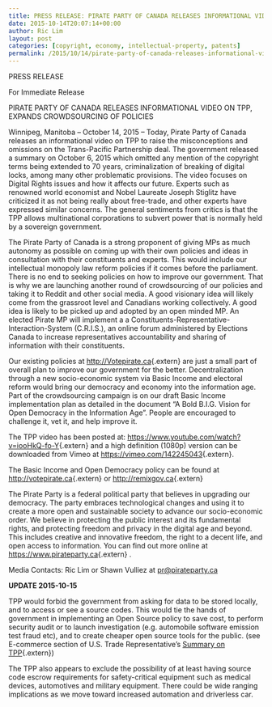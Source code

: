 ```yaml
---
title: PRESS RELEASE: PIRATE PARTY OF CANADA RELEASES INFORMATIONAL VIDEO ON TPP, EXPANDS CROWDSOURCING OF POLICIES
date: 2015-10-14T20:07:14+00:00
author: Ric Lim
layout: post
categories: [copyright, economy, intellectual-property, patents]
permalink: /2015/10/14/pirate-party-of-canada-releases-informational-video-on-tpp-expands-crowdsourcing-of-policies/
---
```

PRESS RELEASE
  
For Immediate Release

PIRATE PARTY OF CANADA RELEASES INFORMATIONAL VIDEO ON TPP, EXPANDS CROWDSOURCING OF POLICIES

Winnipeg, Manitoba – October 14, 2015 – Today, Pirate Party of Canada releases an informational video on TPP to raise the misconceptions and omissions on the Trans-Pacific Partnership deal. The government released a summary on October 6, 2015 which omitted any mention of the copyright terms being extended to 70 years, criminalization of breaking of digital locks, among many other problematic provisions. The video focuses on Digital Rights issues and how it affects our future. Experts such as renowned world economist and Nobel Laureate Joseph Stiglitz have criticized it as not being really about free-trade, and other experts have expressed similar concerns. The general sentiments from critics is that the TPP allows multinational corporations to subvert power that is normally held by a sovereign government.

The Pirate Party of Canada is a strong proponent of giving MPs as much autonomy as possible on coming up with their own policies and ideas in consultation with their constituents and experts. This would include our intellectual monopoly law reform policies if it comes before the parliament. There is no end to seeking policies on how to improve our government. That is why we are launching another round of crowdsourcing of our policies and taking it to Reddit and other social media. A good visionary idea will likely come from the grassroot level and Canadians working collectively. A good idea is likely to be picked up and adopted by an open minded MP. An elected Pirate MP will implement a a Constituents-Representative-Interaction-System (C.R.I.S.), an online forum administered by Elections Canada to increase representatives accountability and sharing of information with their constituents.

Our existing policies at <http://Votepirate.ca>{.extern} are just a small part of overall plan to improve our government for the better. Decentralization through a new socio-economic system via Basic Income and electoral reform would bring our democracy and economy into the information age. Part of the crowdsourcing campaign is on our draft Basic Income implementation plan as detailed in the document &#8220;A Bold B.I.G. Vision for Open Democracy in the Information Age&#8221;. People are encouraged to challenge it, vet it, and help improve it.

The TPP video has been posted at: <https://www.youtube.com/watch?v=iooHkQ-fo-Y>{.extern} and a high definition (1080p) version can be downloaded from Vimeo at <https://vimeo.com/142245043>{.extern}.



The Basic Income and Open Democracy policy can be found at <http://votepirate.ca>{.extern} or <http://remixgov.ca>{.extern}

The Pirate Party is a federal political party that believes in upgrading our democracy. The party embraces technological changes and using it to create a more open and sustainable society to advance our socio-economic order. We believe in protecting the public interest and its fundamental rights, and protecting freedom and privacy in the digital age and beyond. This includes creative and innovative freedom, the right to a decent life, and open access to information. You can find out more online at <https://www.pirateparty.ca>{.extern} .

Media Contacts: Ric Lim or Shawn Vulliez at pr@pirateparty.ca

**UPDATE 2015-10-15**
  
TPP would forbid the government from asking for data to be stored locally, and to access or see a source codes. This would tie the hands of government in implementing an Open Source policy to save cost, to perform security audit or to launch investigation (e.g. automobile software emission test fraud etc), and to create cheaper open source tools for the public. (see E-commerce section of U.S. Trade Representative&#8217;s [Summary on TPP](https://ustr.gov/about-us/policy-offices/press-office/press-releases/2015/october/summary-trans-pacific-partnership){.extern})

The TPP also appears to exclude the possibility of at least having source code escrow requirements for safety-critical equipment such as medical devices, automotives and military equipment. There could be wide ranging implications as we move toward increased automation and driverless car.